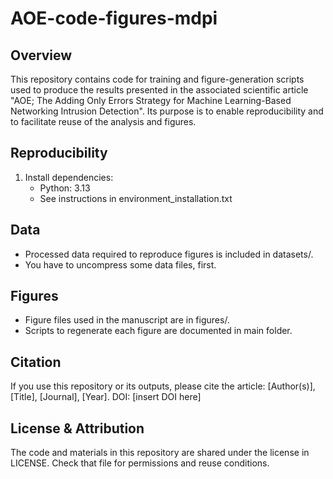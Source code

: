 # AOE-code-figures-mdpi
 
## Overview

This repository contains code for training and figure-generation scripts used to produce the results presented in the associated scientific article "AOE; The Adding Only Errors Strategy for Machine Learning-Based Networking Intrusion Detection". Its purpose is to enable reproducibility and to facilitate reuse of the analysis and figures.

## Reproducibility

1. Install dependencies:
    - Python: 3.13
    - See instructions in environment_installation.txt

## Data

- Processed data required to reproduce figures is included in datasets/. 
- You have to uncompress some data files, first. 

## Figures

- Figure files used in the manuscript are in figures/. 
- Scripts to regenerate each figure are documented in main folder. 

## Citation

If you use this repository or its outputs, please cite the article:
[Author(s)], [Title], [Journal], [Year]. DOI: [insert DOI here]

## License & Attribution

The code and materials in this repository are shared under the license in LICENSE. Check that file for permissions and reuse conditions.

